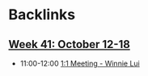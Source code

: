 
# Backlinks
## [Week 41: October 12-18](<Week 41: October 12-18.md>)
- 11:00-12:00 [1:1 Meeting - Winnie Lui](<1:1 Meeting - Winnie Lui.md>)

